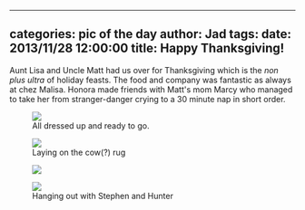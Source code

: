
---
categories: pic of the day
author: Jad
tags: 
date: 2013/11/28 12:00:00
title: Happy Thanksgiving!
---
Aunt Lisa and Uncle Matt had us over for Thanksgiving which is the _non plus ultra_ of holiday feasts.  The food and company was fantastic as always at chez Malisa.  Honora made friends with Matt's mom Marcy who managed to take her from stranger-danger crying to a 30 minute nap in short order.  

<figure>
<img src="/img/2013/11/28/img_7166_medium.jpg" />
<figcaption>All dressed up and ready to go.</figcaption>
</figure>

<figure>
<img src="/img/2013/11/28/img_7185_medium.jpg" />
<figcaption>Laying on the cow(?) rug</figcaption>
</figure>

<figure>
<img src="/img/2013/11/28/img_7195_medium.jpg" />
<figcaption></figcaption>
</figure>

<figure>
<img src="/img/2013/11/28/img_7174_medium.jpg" />
<figcaption>Hanging out with Stephen and Hunter</figcaption>
</figure>
